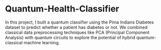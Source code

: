 # Quantum-Health-Classifier
In this project, I built a quantum classifier using the Pima Indians Diabetes dataset to predict whether a patient has diabetes or not. We combined classical data preprocessing techniques like PCA (Principal Component Analysis) with quantum circuits to explore the potential of hybrid quantum-classical machine learning.
